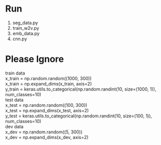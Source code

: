 # Run

1. seg_data.py
2. train_w2v.py
3. emb_data.py
4. cnn.py


# Please Ignore

train data<br>
x_train = np.random.random((1000, 300))<br>
x_train = np.expand_dims(x_train, axis=2)<br>
y_train = keras.utils.to_categorical(np.random.randint(10, size=(1000, 1)), num_classes=10)<br>
test data<br>
x_test = np.random.random((100, 300))<br>
x_test = np.expand_dims(x_test, axis=2)<br>
y_test = keras.utils.to_categorical(np.random.randint(10, size=(100, 1)), num_classes=10)<br>
dev data<br>
x_dev = np.random.random((5, 300))<br>
x_dev = np.expand_dims(x_dev, axis=2)<br>

